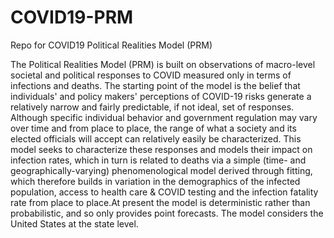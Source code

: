 # COVID19-PRM
Repo for COVID19 Political Realities Model (PRM)

The Political Realities Model (PRM) is built on observations of macro-level societal and political responses to COVID measured only in terms of infections and deaths. The starting point of the model is the belief that individuals' and policy makers' perceptions of COVID-19 risks generate a relatively narrow and fairly predictable, if not ideal, set of responses. Although specific individual behavior and government regulation may vary over time and from place to place, the range of what a society and its elected officials will accept can relatively easily be characterized. This model seeks to characterize these responses and models their impact on infection rates, which in turn is related to deaths via a simple (time- and geographically-varying) phenomenological model derived through fitting, which therefore builds in variation in the demographics of the infected population, access to health care & COVID testing and the infection fatality rate from place to place.At present the model is deterministic rather than probabilistic, and so only provides point forecasts. The model considers the United States at the state level.
